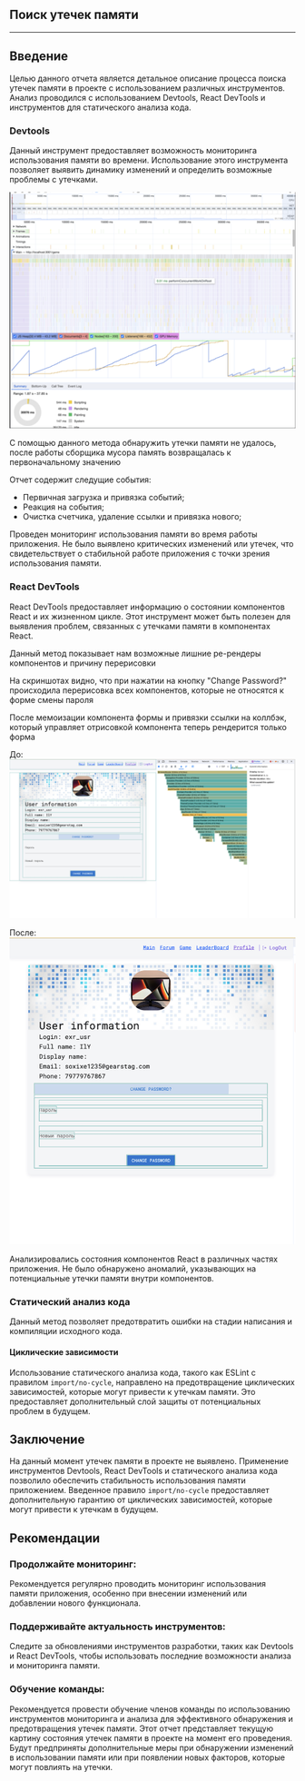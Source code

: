 ## Поиск утечек памяти
___

## Введение
Целью данного отчета является детальное описание процесса поиска утечек памяти в проекте с использованием различных инструментов. Анализ проводился с использованием Devtools, React DevTools и инструментов для статического анализа кода.


### Devtools

Данный инструмент предоставляет возможность мониторинга использования памяти во времени. Использование этого инструмента позволяет выявить динамику изменений и определить возможные проблемы с утечками.

![memoryleaks/memory.png](memoryleaks/memory.png)

С помощью данного метода обнаружить утечки памяти не удалось, после работы сборщика мусора память возвращалась к первоначальному значению

Отчет содержит следущие события:
- Первичная загрузка и привязка событий;
- Реакция на события;
- Очистка счетчика, удаление ссылки и привязка нового;

Проведен мониторинг использования памяти во время работы приложения. Не было выявлено критических изменений или утечек, что свидетельствует о стабильной работе приложения с точки зрения использования памяти.

### React DevTools

React DevTools предоставляет информацию о состоянии компонентов React и их жизненном цикле. Этот инструмент может быть полезен для выявления проблем, связанных с утечками памяти в компонентах React.

Данный метод показывает нам возможные лишние ре-рендеры компонентов и причину перерисовки

На скриншотах видно, что при нажатии на кнопку "Change Password?" происходила перерисовка всех компонентов, которые не относятся к форме смены пароля  

После мемоизации компонента формы и привязки ссылки на коллбэк, который управляет отрисовкой компонента теперь рендерится только форма

До:
![memoryleaks/before.png](memoryleaks/before.png)

После:
![memoryleaks/after.png](memoryleaks/after.png)

Анализировались состояния компонентов React в различных частях приложения. Не было обнаружено аномалий, указывающих на потенциальные утечки памяти внутри компонентов.


### Статический анализ кода

Данный метод позволяет предотвратить ошибки на стадии написания и компиляции исходного кода.

#### Циклические зависимости
Использование статического анализа кода, такого как ESLint с правилом `import/no-cycle`, направлено на предотвращение циклических зависимостей, которые могут привести к утечкам памяти. Это предоставляет дополнительный слой защиты от потенциальных проблем в будущем.

## Заключение
На данный момент утечек памяти в проекте не выявлено. Применение инструментов Devtools, React DevTools и статического анализа кода позволило обеспечить стабильность использования памяти приложением. Введенное правило `import/no-cycle` предоставляет дополнительную гарантию от циклических зависимостей, которые могут привести к утечкам в будущем.

## Рекомендации
### Продолжайте мониторинг:

Рекомендуется регулярно проводить мониторинг использования памяти приложения, особенно при внесении изменений или добавлении нового функционала.

### Поддерживайте актуальность инструментов:

Следите за обновлениями инструментов разработки, таких как Devtools и React DevTools, чтобы использовать последние возможности анализа и мониторинга памяти.

### Обучение команды:

Рекомендуется провести обучение членов команды по использованию инструментов мониторинга и анализа для эффективного обнаружения и предотвращения утечек памяти.
Этот отчет представляет текущую картину состояния утечек памяти в проекте на момент его проведения. Будут предприняты дополнительные меры при обнаружении изменений в использовании памяти или при появлении новых факторов, которые могут повлиять на утечки.